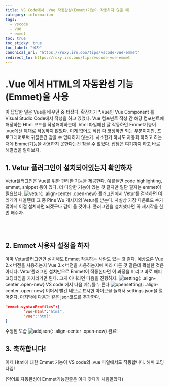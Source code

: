 ```yaml
---
title: VS Code에서 .Vue 자동완성(Emmet)기능이 작동하지 않을 때
category: information
tags:
  - vscode
  - vue
  - emmet
toc: true
toc_sticky: true
toc_label: "목차"
canonical_url: "https://roxy.iro.ooo/tips/vscode-vue-emmet"
redirect_to: https://roxy.iro.ooo/tips/vscode-vue-emmet
---
```


# .Vue 에서 HTML의 자동완성 기능(Emmet)을 사용

이 답답한 일은 Vue를 배우던 중 터졌다. 확장자가 \*.Vue인 Vue Component 를 Visual Studio Code에서 작성을 하고 있었다. Vue 컴포넌트 작성 간 해당 컴포넌트에 해당하는 Html 코드를 작성해야하는데 .html 파일에선 잘 작동하던 Emmet기능이 .vue에선 제대로 작동하지 않았다. 이게 없어도 직접 다 코딩하면 되는 부분이지만, 프로그래머로써 귀찮은건 참을 수 없다하지 않는가. 사소한거 하나도 자동화 하려고 하는 때에 Emmet기능을 사용하지 못한다는건 참을 수 없었다. 잡담은 여기까지 하고 바로 해결법을 알아보자.

## 1. Vetur 플러그인이 설치되어있는지 확인하자

Vetur플러그인은 Vue를 위한 편리한 기능을 제공한다. 예를들면 code highlighting, emmet, snippet 등이 있다. 더 다양한 기능이 있는 것 같지만 일단 필자는 emmet이 필요했다.
![vetur]({{site.url}}{{site.baseurl}}/assets/images/2021-02-28/vetur.png){: .align-center .open-new}
플러그인에서 Vetur를 검색하면 여러개가 나올텐데 그 중 Pine Wu 게시자의 Vetur를 받는다. 사실상 가장 다운로드 수가 많아서 이걸 설치하면 되겠구나 감이 올 것이다. 플러그인을 설치했다면 꼭 재시작을 한번 해주자.

<br/><br/>

## 2. Emmet 사용자 설정을 하자

아마 Vetur플러그인만 설치해도 Emmet 작동하는 사람도 있는 것 같다. 예상으론 Vue 2.x 버전을 사용하는지 Vue 3.x 버전을 사용하는지에 따라 다른 것 같은데 확실한 것은 아니다. Vetur플러그인 설치만으로 Emmet이 작동한다면 이 과정을 버리고 바로 해피 코딩타임을 가지러가면 된다. 그게 아니라면 다음을 진행하자.
![setting]({{site.url}}{{site.baseurl}}/assets/images/2021-02-28/setting.png){: .align-center .open-new}
VS code 에서 다음 메뉴를 누른다
![opensetting]({{site.url}}{{site.baseurl}}/assets/images/2021-02-28/open-setting-json.png){: .align-center .open-new}
이어서 빨간 네모로 표시한 아이콘을 눌러서 settings.json을 열어준다.
마지막에 다음과 같은 json코드를 추가한다.

```json
"emmet.syntaxProfiles":{
		"vue-html":"html",
		"vue":"html"
}
```

수정된 모습
![addjson]({{site.url}}{{site.baseurl}}/assets/images/2021-02-28/add-json.png){: .align-center .open-new}
완료!

## 3. 축하합니다!

이제 Html에 대한 Emmet 기능이 VS code의 .vue 파일에서도 작동합니다. 해피 코딩타임!

(약어로 자동완성이 Emmet기능인줄은 이때 찾다가 처음알았다)
